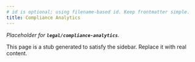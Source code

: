 ```yaml
---
# id is optional; using filename-based id. Keep frontmatter simple.
title: Compliance Analytics
---
```


_Placeholder for **`legal/compliance-analytics`**._

This page is a stub generated to satisfy the sidebar.
Replace it with real content.
